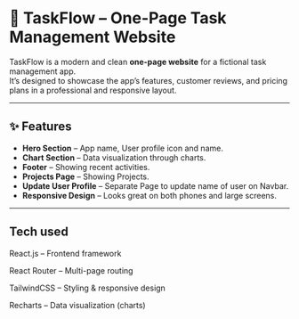 # 📝 TaskFlow – One-Page Task Management Website

TaskFlow is a modern and clean **one-page website** for a fictional task management app.  
It’s designed to showcase the app’s features, customer reviews, and pricing plans in a professional and responsive layout.  

---

## ✨ Features

- **Hero Section** – App name, User profile icon and name.
- **Chart Section** –  Data visualization through charts.     
- **Footer** – Showing recent activities.  
- **Projects Page** – Showing Projects.  
- **Update User Profile** – Separate Page to update name of user on Navbar.  
- **Responsive Design** – Looks great on both phones and large screens.  

---

## Tech used

React.js – Frontend framework

React Router – Multi-page routing

TailwindCSS – Styling & responsive design

Recharts – Data visualization (charts)
